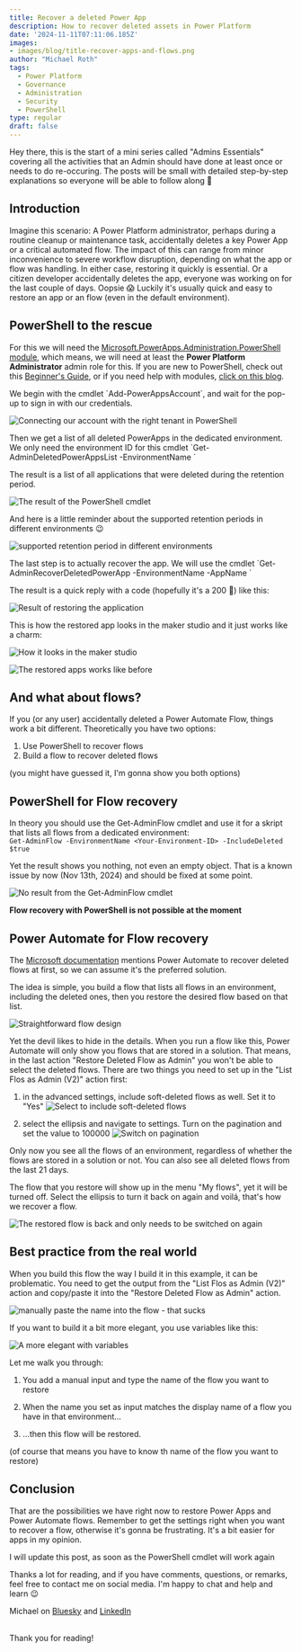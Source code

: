 ```yaml
---
title: Recover a deleted Power App
description: How to recover deleted assets in Power Platform
date: '2024-11-11T07:11:06.185Z'
images: 
- images/blog/title-recover-apps-and-flows.png
author: "Michael Roth"
tags:
  - Power Platform
  - Governance
  - Administration
  - Security
  - PowerShell
type: regular
draft: false
---
```


Hey there, this is the start of a mini series called "Admins Essentials" covering all the activities that an Admin should have done at least once or needs to do re-occuring. The posts will be small with detailed step-by-step explanations so everyone will be able to follow along 🙂

## Introduction

Imagine this scenario: A Power Platform administrator, perhaps during a routine cleanup or maintenance task, accidentally deletes a key Power App or a critical automated flow. The impact of this can range from minor inconvenience to severe workflow disruption, depending on what the app or flow was handling. In either case, restoring it quickly is essential. Or a citizen developer accidentally deletes the app, everyone was working on for the last couple of days. Oopsie 😱
Luckily it's usually quick and easy to restore an app or an flow (even in the default environment).

## PowerShell to the rescue

For this we will need the [Microsoft.PowerApps.Administration.PowerShell module](https://www.powershellgallery.com/packages/Microsoft.PowerApps.Administration.PowerShell/2.0.112), which means, we will need at least the **Power Platform Administrator** admin role for this.
If you are new to PowerShell, check out this [Beginner's Guide](https://www.michaelroth42.com/post/2024-04-10-getting-started-with-powershell/), or if you need help with modules, [click on this blog](https://www.michaelroth42.com/post/2024-04-16-ise-modules-and-roles-copy/).

We begin with the cmdlet `Add-PowerAppsAccount´, and wait for the pop-up to sign in with our credentials.

![Connecting our account with the right tenant in PowerShell](/images/RestoreApps_1.png)

Then we get a list of all deleted PowerApps in the dedicated environment. We only need the environment ID for this cmdlet `Get-AdminDeletedPowerAppsList -EnvironmentName <Environment ID>´

The result is a list of all applications that were deleted during the retention period. 

![The result of the PowerShell cmdlet](/images/RestoreApps_2.png)

And here is a little reminder about the supported retention periods in different environments 😉

![supported retention period in different environments](/images/RestoreApps_3.png)

The last step is to actually recover the app. We will use the cmdlet `Get-AdminRecoverDeletedPowerApp -EnvironmentName <Environment ID> -AppName <AppName>´

The result is a quick reply with a code (hopefully it's a 200 🤞) like this:

![Result of restoring the application](/images/RestoreApps_4.png)

This is how the restored app looks in the maker studio and it just works like a charm:

![How it looks in the maker studio](/images/RestoreApps_5.png)

![The restored apps works like before](/images/RestoreApps_6.png)

## And what about flows?

If you (or any user) accidentally deleted a Power Automate Flow, things work a bit different. Theoretically you have two options:

1. Use PowerShell to recover flows 
2. Build a flow to recover deleted flows

(you might have guessed it, I'm gonna show you both options)

## PowerShell for Flow recovery

In theory you should use the Get-AdminFlow cmdlet and use it for a skript that lists all flows from a dedicated environment:<br>
`Get-AdminFlow -EnvironmentName <Your-Environment-ID> -IncludeDeleted $true`

Yet the result shows you nothing, not even an empty object. That is a known issue by now (Nov 13th, 2024) and should be fixed at some point.

![No result from the Get-AdminFlow cmdlet](/images/RestoreApps_7.png)

**Flow recovery with PowerShell is not possible at the moment**

## Power Automate for Flow recovery

The [Microsoft documentation](https://learn.microsoft.com/en-us/power-automate/how-tos-restore-deleted-flow) mentions Power Automate to recover deleted flows at first, so we can assume it's the preferred solution.

The idea is simple, you build a flow that lists all flows in an environment, including the deleted ones, then you restore the desired flow based on that list. 

![Straightforward flow design](/images/RestoreApps_8.png)

Yet the devil likes to hide in the details. When you run a flow like this, Power Automate will only show you flows that are stored in a solution. That means, in the last action "Restore Deleted Flow as Admin" you won't be able to select the deleted flows.
There are two things you need to set up in the "List Flos as Admin (V2)" action first:

1. in the advanced settings, include soft-deleted flows as well. Set it to "Yes"
![Select to include soft-deleted flows](/images/RestoreApps_9.png)

2. select the ellipsis and navigate to settings. Turn on the pagination and set the value to 100000
![Switch on pagination](/images/RestoreApps_10.png)

Only now you see all the flows of an environment, regardless of whether the flows are stored in a solution or not. You can also see all deleted flows from the last 21 days.

The flow that you restore will show up in the menu "My flows", yet it will be turned off. Select the ellipsis to turn it back on again and voilá, that's how we recover a flow.

![The restored flow is back and only needs to be switched on again](/images/RestoreApps_11.png)

## Best practice from the real world

When you build this flow the way I build it in this example, it can be problematic. You need to get the output from the "List Flos as Admin (V2)" action and copy/paste it into the "Restore Deleted Flow as Admin" action. 

![manually paste the name into the flow - that sucks](/images/RestoreApps_12.png)

If you want to build it a bit more elegant, you use variables like this:

![A more elegant with variables](/images/RestoreApps_13.png)

Let me walk you through:

1. You add a manual input and type the name of the flow you want to restore 

2. When the name you set as input matches the display name of a flow you have in that environment...

3. ...then this flow will be restored. 

(of course that means you have to know th name of the flow you want to restore)

## Conclusion

That are the possibilities we have right now to restore Power Apps and Power Automate flows. Remember to get the settings right when you want to recover a flow, otherwise it's gonna be frustrating. It's a bit easier for apps in my opinion.

I will update this post, as soon as the PowerShell cmdlet will work again 

Thanks a lot for reading, and if you have comments, questions, or remarks, feel free to contact me on social media. I'm happy to chat and help and learn 😉

Michael on [Bluesky](https://bsky.app/profile/michael42.bsky.social) and [LinkedIn](https://www.linkedin.com/in/michaelroth42/)

<br> Thank you for reading!





